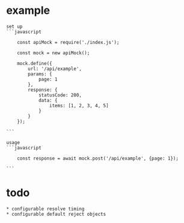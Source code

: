 # example


    set up
    ```javascript
        
        const apiMock = require('./index.js');

        const mock = new apiMock();

        mock.define({
            url: '/api/example',
            params: {
                page: 1
            },
            response: {
                statusCode: 200,
                data: {
                    items: [1, 2, 3, 4, 5] 
                } 
            }
        });

    ```

    usage
    ```javascript
    
        const response = await mock.post('/api/example', {page: 1});

    ```

# todo
    * configurable resolve timing
    * configurable default reject objects
